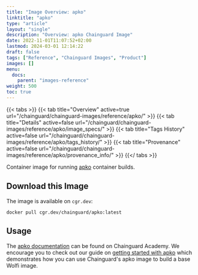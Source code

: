 ```yaml
---
title: "Image Overview: apko"
linktitle: "apko"
type: "article"
layout: "single"
description: "Overview: apko Chainguard Image"
date: 2022-11-01T11:07:52+02:00
lastmod: 2024-03-01 12:14:22
draft: false
tags: ["Reference", "Chainguard Images", "Product"]
images: []
menu: 
  docs: 
    parent: "images-reference"
weight: 500
toc: true
---
```


{{< tabs >}}
{{< tab title="Overview" active=true url="/chainguard/chainguard-images/reference/apko/" >}}
{{< tab title="Details" active=false url="/chainguard/chainguard-images/reference/apko/image_specs/" >}}
{{< tab title="Tags History" active=false url="/chainguard/chainguard-images/reference/apko/tags_history/" >}}
{{< tab title="Provenance" active=false url="/chainguard/chainguard-images/reference/apko/provenance_info/" >}}
{{</ tabs >}}



<!--overview:start-->
Container image for running [apko](https://github.com/chainguard-dev/apko) container builds.
<!--overview:end-->

<!--getting:start-->
## Download this Image
The image is available on `cgr.dev`:

```
docker pull cgr.dev/chainguard/apko:latest
```
<!--getting:end-->

<!--body:start-->
## Usage

The [apko documentation](https://edu.chainguard.dev/open-source/apko/) can be found on Chainguard Academy. We encourage you to check out our guide on [getting started with apko](https://edu.chainguard.dev/open-source/apko/getting-started-with-apko/) which demonstrates how you can use Chainguard's apko image to build a base Wolfi image. 
<!--body:end-->

